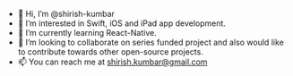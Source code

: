 - 👋 Hi, I’m @shirish-kumbar
- 👀 I’m interested in Swift, iOS and iPad app development.
- 🌱 I’m currently learning React-Native.
- 💞️ I’m looking to collaborate on series funded project and also would like to contribute towards other open-source projects.
- 📫 You can reach me at shirish.kumbar@gmail.com

<!---
shirish-kumbar/shirish-kumbar is a ✨ special ✨ repository because its `README.md` (this file) appears on your GitHub profile.
You can click the Preview link to take a look at your changes.
--->
